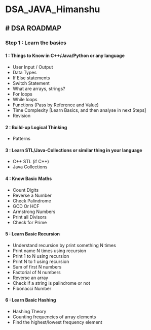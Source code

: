 # DSA_JAVA_Himanshu

<h2># DSA ROADMAP</h2>
 <h3>Step 1 : Learn the basics<h3>
  <h4> 1 : Things to Know in C++/Java/Python or any language</h4>
  <ul>
    <li>User Input / Output</li>
    <li>Data Types</li>
    <li>If Else statements</li>
    <li>Switch Statement</li>
    <li>What are arrays, strings?</li>
    <li>For loops</li>
    <li>While loops</li>
    <li>Functions (Pass by Reference and Value)</li>
    <li>Time Complexity [Learn Basics, and then analyse in next Steps]</li>
    <li>Revision</li>
  </ul>
  <h4>2 : Build-up Logical Thinking</h4>
   <ul>
     <li>Patterns</li>
   </ul>
  <h4>3 : Learn STL/Java-Collections or similar thing in your language</h4>
   <ul>
     <li>C++ STL (if C++)</li>
     <li>Java Collections</li>
   </ul>
  <h4>4 : Know Basic Maths</h4>
   <ul>
     <li>Count Digits</li>
     <li>Reverse a Number</li>
     <li>Check Palindrome</li>
     <li>GCD Or HCF</li>
     <li>Armstrong Numbers</li>
     <li>Print all Divisors</li>
     <li>Check for Prime</li>
   </ul>
  <h4>5 : Learn Basic Recursion</h4>
   <ul>
     <li>Understand recursion by print something N times</li>
     <li>Print name N times using recursion</li>
     <li>Print 1 to N using recursion</li>
     <li>Print N to 1 using recursion</li>
     <li>Sum of first N numbers</li>
     <li>Factorial of N numbers</li>
     <li>Reverse an array</li>
     <li>Check if a string is palindrome or not</li>
     <li>Fibonacci Number</li>
   </ul>
  <h4>6 : Learn Basic Hashing</h4>
   <ul>
     <li>Hashing Theory</li>
     <li>Counting frequencies of array elements</li>
     <li>Find the highest/lowest frequency element</li>
   </ul>
  <h4></h4>
  <h4></h4>
